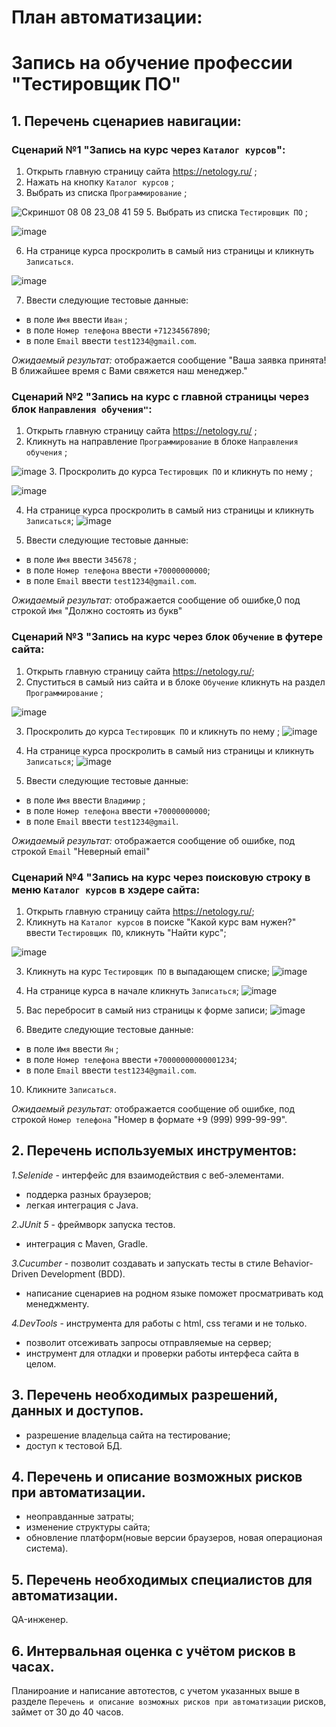 # План автоматизации:
# Запись на обучение профессии "Тестировщик ПО"
## 1. Перечень сценариев навигации:
### Сценарий №1 "Запись на курс через ``Каталог курсов``":
1. Открыть главную страницу сайта https://netology.ru/ ;
2. Нажать на кнопку ``Каталог курсов`` ;
3. Выбрать из списка ``Программирование`` ;

![Скриншот 08 08 23_08 41 59](https://github.com/Maksim-Aptishev-QA/Automation_10_Test_Plan/assets/127625441/30f33187-cf48-4212-8034-58dc89095170)
5. Выбрать из списка ``Тестировщик ПО`` ;

![image](https://github.com/Maksim-Aptishev-QA/Automation_10_Test_Plan/assets/127625441/550a0f4b-b714-406b-bdc6-d8185616de76)

6. На странице курса проскролить в самый низ страницы и кликнуть ``Записаться``.
   
![image](https://github.com/Maksim-Aptishev-QA/Automation_10_Test_Plan/assets/127625441/2db99130-ed3c-4218-99e2-a5dfcda09a1d)

7. Ввести следующие тестовые данные:
+ в поле ``Имя`` ввести ``Иван`` ;
+ в поле ``Номер телефона`` ввести ``+71234567890``;
+ в поле ``Email`` ввести ``test1234@gmail.com``.
  
_Ожидаемый результат:_ отображается сообщение "Ваша заявка принята! В ближайшее время с Вами свяжется наш менеджер."

### Сценарий №2 "Запись на курс с главной страницы через блок ``Направления обучения"``:

1. Открыть главную страницу сайта https://netology.ru/ ;
2. Кликнуть на направление ``Программирование`` в блоке ``Направления обучения`` ;

![image](https://github.com/Maksim-Aptishev-QA/Automation_10_Test_Plan/assets/127625441/dd78400d-e2df-4b81-a6d1-24caefc1357f)
3. Проскролить до курса ``Тестировщик ПО`` и кликнуть по нему ;

![image](https://github.com/Maksim-Aptishev-QA/Automation_10_Test_Plan/assets/127625441/3d8815a1-68f7-484f-9b93-50a3d00f47da)

4. На странице курса проскролить в самый низ страницы и кликнуть ``Записаться``;
![image](https://github.com/Maksim-Aptishev-QA/Automation_10_Test_Plan/assets/127625441/2db99130-ed3c-4218-99e2-a5dfcda09a1d)

5. Ввести следующие тестовые данные:
+ в поле ``Имя`` ввести ``345678`` ;
+ в поле ``Номер телефона`` ввести ``+70000000000``;
+ в поле ``Email`` ввести ``test1234@gmail.com``.

_Ожидаемый результат:_ отображается сообщение об ошибке,0 под строкой ``Имя`` "Должно состоять из букв"

### Сценарий №3 "Запись на курс через блок ``Обучение`` в футере сайта:
1. Открыть главную страницу сайта https://netology.ru/;
2. Спуститься в самый низ сайта и в блоке ``Обучение`` кликнуть на раздел ``Программирование`` ;

![image](https://github.com/Maksim-Aptishev-QA/Automation_10_Test_Plan/assets/127625441/961a7e3f-8306-4191-b0ed-4fa6beac77f1)

3. Проскролить до курса ``Тестировщик ПО`` и кликнуть по нему ;
![image](https://github.com/Maksim-Aptishev-QA/Automation_10_Test_Plan/assets/127625441/06912535-ca71-4751-b85f-6f278d43e123)

4. На странице курса проскролить в самый низ страницы и кликнуть ``Записаться``;
![image](https://github.com/Maksim-Aptishev-QA/Automation_10_Test_Plan/assets/127625441/2db99130-ed3c-4218-99e2-a5dfcda09a1d)

5. Ввести следующие тестовые данные:
+ в поле ``Имя`` ввести ``Владимир`` ;
+ в поле ``Номер телефона`` ввести ``+70000000000``;
+ в поле ``Email`` ввести ``test1234@gmail``.

_Ожидаемый результат:_ отображается сообщение об ошибке, под строкой ``Email`` "Неверный email"

### Сценарий №4 "Запись на курс через поисковую строку в меню ``Каталог курсов`` в хэдере сайта:
1. Открыть главную страницу сайта https://netology.ru/;
2. Кликнуть на ``Каталог курсов`` в поиске "Какой курс вам нужен?" ввести ``Тестировщик ПО``, кликнуть "Найти курс";

![image](https://github.com/Maksim-Aptishev-QA/Automation_10_Test_Plan/assets/127625441/ac9b9e98-ab7a-4272-88a9-ab2e712b318a)

3. Кликнуть на курс ``Тестировщик ПО`` в выпадающем списке;
![image](https://github.com/Maksim-Aptishev-QA/Automation_10_Test_Plan/assets/127625441/645e5553-0f65-486f-bac4-41a5e23efd4f)

5. На  странице курса  в начале кликнуть ``Записаться``;
![image](https://github.com/Maksim-Aptishev-QA/Automation_10_Test_Plan/assets/127625441/234b4565-a2bf-4730-8bd6-4d85dc36d4ee)

7. Вас перебросит в самый низ страницы к форме записи;
![image](https://github.com/Maksim-Aptishev-QA/Automation_10_Test_Plan/assets/127625441/2db99130-ed3c-4218-99e2-a5dfcda09a1d)

9. Введите следующие тестовые данные:
+ в поле ``Имя`` ввести ``Ян`` ;
+ в поле ``Номер телефона`` ввести ``+70000000000001234``;
+ в поле ``Email`` ввести ``test1234@gmail.com``.

10. Кликните ``Записаться``.

_Ожидаемый результат:_ отображается сообщение об ошибке, под строкой ``Номер телефона`` "Номер в формате +9 (999) 999-99-99".

## 2. Перечень используемых инструментов:
_1.Selenide_ - интерфейс для взаимодействия с веб-элементами.
+ поддерка разных браузеров;
+ легкая интеграция с Java.
  
_2.JUnit 5_ - фреймворк запуска тестов.
+ интеграция с Maven, Gradle.
  
_3.Cucumber_ - позволит создавать и запускать тесты в стиле Behavior-Driven Development (BDD).
+ написание сценариев на родном языке поможет просматривать код менеджменту.
  
_4.DevTools_ - инструмента для работы с html, css тегами и не только.
+ позволит отсеживать запросы отправляемые на сервер;
+ инструмент для отладки и проверки работы интерфеса сайта в целом.
## 3. Перечень необходимых разрешений, данных и доступов.
+ разрешение владельца сайта на тестирование;
+ доступ к тестовой БД.
## 4. Перечень и описание возможных рисков при автоматизации.
+ неоправданные затраты;
+ изменение структуры сайта;
+ обновление платформ(новые версии браузеров, новая операционая система).
## 5. Перечень необходимых специалистов для автоматизации.
QA-инженер.
## 6. Интервальная оценка с учётом рисков в часах.
Планироание и написание автотестов, с учетом указанных выше в разделе ``Перечень и описание возможных рисков при автоматизации`` рисков, займет от 30 до 40 часов.
